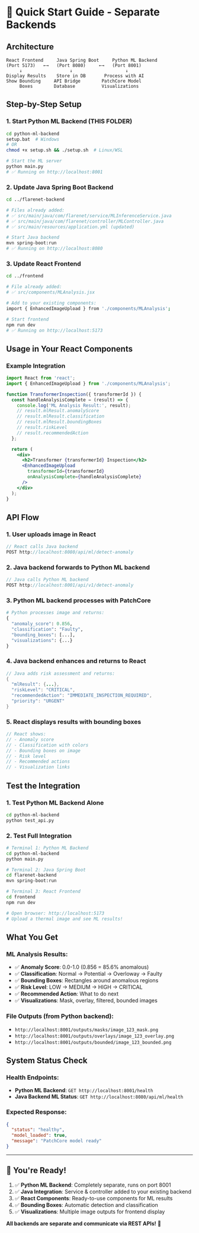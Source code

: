 # 🚀 Quick Start Guide - Separate Backends

## Architecture
```
React Frontend     Java Spring Boot     Python ML Backend
(Port 5173)   ←→   (Port 8080)     ←→   (Port 8001)
     ↓                  ↓                    ↓
Display Results    Store in DB       Process with AI
Show Bounding     API Bridge        PatchCore Model
     Boxes        Database          Visualizations
```

## Step-by-Step Setup

### 1. Start Python ML Backend (THIS FOLDER)
```bash
cd python-ml-backend
setup.bat  # Windows
# OR
chmod +x setup.sh && ./setup.sh  # Linux/WSL

# Start the ML server
python main.py
# ✅ Running on http://localhost:8001
```

### 2. Update Java Spring Boot Backend
```bash
cd ../flarenet-backend

# Files already added:
# ✅ src/main/java/com/flarenet/service/MLInferenceService.java
# ✅ src/main/java/com/flarenet/controller/MLController.java
# ✅ src/main/resources/application.yml (updated)

# Start Java backend
mvn spring-boot:run
# ✅ Running on http://localhost:8080
```

### 3. Update React Frontend
```bash
cd ../frontend

# File already added:
# ✅ src/components/MLAnalysis.jsx

# Add to your existing components:
import { EnhancedImageUpload } from './components/MLAnalysis';

# Start frontend
npm run dev
# ✅ Running on http://localhost:5173
```

## Usage in Your React Components

### Example Integration
```jsx
import React from 'react';
import { EnhancedImageUpload } from './components/MLAnalysis';

function TransformerInspection({ transformerId }) {
  const handleAnalysisComplete = (result) => {
    console.log('ML Analysis Result:', result);
    // result.mlResult.anomalyScore
    // result.mlResult.classification  
    // result.mlResult.boundingBoxes
    // result.riskLevel
    // result.recommendedAction
  };

  return (
    <div>
      <h2>Transformer {transformerId} Inspection</h2>
      <EnhancedImageUpload 
        transformerId={transformerId}
        onAnalysisComplete={handleAnalysisComplete}
      />
    </div>
  );
}
```

## API Flow

### 1. User uploads image in React
```javascript
// React calls Java backend
POST http://localhost:8080/api/ml/detect-anomaly
```

### 2. Java backend forwards to Python ML backend
```java
// Java calls Python ML backend  
POST http://localhost:8001/api/v1/detect-anomaly
```

### 3. Python ML backend processes with PatchCore
```python
# Python processes image and returns:
{
  "anomaly_score": 0.856,
  "classification": "Faulty",
  "bounding_boxes": [...],
  "visualizations": {...}
}
```

### 4. Java backend enhances and returns to React
```java
// Java adds risk assessment and returns:
{
  "mlResult": {...},
  "riskLevel": "CRITICAL", 
  "recommendedAction": "IMMEDIATE_INSPECTION_REQUIRED",
  "priority": "URGENT"
}
```

### 5. React displays results with bounding boxes
```jsx
// React shows:
// - Anomaly score
// - Classification with colors
// - Bounding boxes on image  
// - Risk level
// - Recommended actions
// - Visualization links
```

## Test the Integration

### 1. Test Python ML Backend Alone
```bash
cd python-ml-backend
python test_api.py
```

### 2. Test Full Integration
```bash
# Terminal 1: Python ML Backend
cd python-ml-backend
python main.py

# Terminal 2: Java Spring Boot  
cd flarenet-backend
mvn spring-boot:run

# Terminal 3: React Frontend
cd frontend  
npm run dev

# Open browser: http://localhost:5173
# Upload a thermal image and see ML results!
```

## What You Get

### ML Analysis Results:
- ✅ **Anomaly Score**: 0.0-1.0 (0.856 = 85.6% anomalous)
- ✅ **Classification**: Normal → Potential → Overloway → Faulty  
- ✅ **Bounding Boxes**: Rectangles around anomalous regions
- ✅ **Risk Level**: LOW → MEDIUM → HIGH → CRITICAL
- ✅ **Recommended Action**: What to do next
- ✅ **Visualizations**: Mask, overlay, filtered, bounded images

### File Outputs (from Python backend):
- `http://localhost:8001/outputs/masks/image_123_mask.png`
- `http://localhost:8001/outputs/overlays/image_123_overlay.png`  
- `http://localhost:8001/outputs/bounded/image_123_bounded.png`

## System Status Check

### Health Endpoints:
- **Python ML Backend**: `GET http://localhost:8001/health`
- **Java Backend ML Status**: `GET http://localhost:8080/api/ml/health`

### Expected Response:
```json
{
  "status": "healthy",
  "model_loaded": true,
  "message": "PatchCore model ready"
}
```

---

## 🎯 You're Ready!

1. ✅ **Python ML Backend**: Completely separate, runs on port 8001
2. ✅ **Java Integration**: Service & controller added to your existing backend  
3. ✅ **React Components**: Ready-to-use components for ML results
4. ✅ **Bounding Boxes**: Automatic detection and classification
5. ✅ **Visualizations**: Multiple image outputs for frontend display

**All backends are separate and communicate via REST APIs!** 🚀